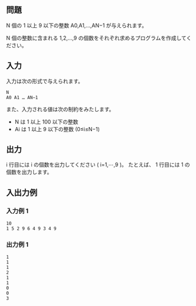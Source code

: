## 問題

N 個の 1 以上 9 以下の整数 A0​,A1​,…,AN−1​ が与えられます。

N 個の整数に含まれる 1,2,…,9 の個数をそれぞれ求めるプログラムを作成してください。

## 入力

入力は次の形式で与えられます。

```text
N
A0 A1 … AN−1
```

また、入力される値は次の制約をみたします。

- N は 1 以上 100 以下の整数
- Ai​ は 1 以上 9 以下の整数 (0≤i≤N−1)

## 出力

i 行目には i の個数を出力してください ( i=1,⋯,9 )。 たとえば、 1 行目には 1 の個数を出力します。

## 入出力例

### 入力例 1

```text
10
1 5 2 9 6 4 9 3 4 9
```

### 出力例 1

```text
1
1
1
2
1
1
0
0
3
```
